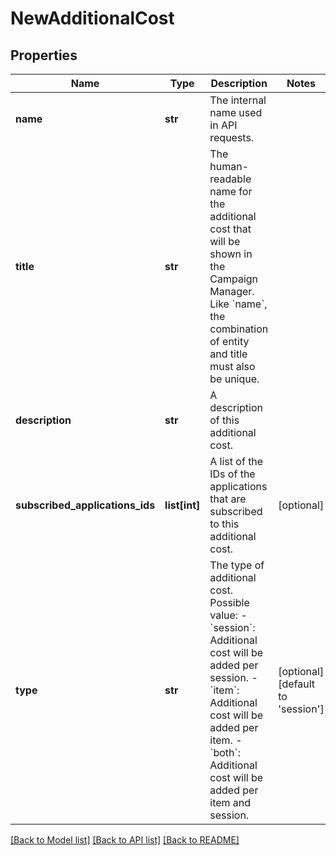 # NewAdditionalCost

## Properties
Name | Type | Description | Notes
------------ | ------------- | ------------- | -------------
**name** | **str** | The internal name used in API requests. | 
**title** | **str** | The human-readable name for the additional cost that will be shown in the Campaign Manager. Like &#x60;name&#x60;, the combination of entity and title must also be unique. | 
**description** | **str** | A description of this additional cost. | 
**subscribed_applications_ids** | **list[int]** | A list of the IDs of the applications that are subscribed to this additional cost. | [optional] 
**type** | **str** | The type of additional cost. Possible value: - &#x60;session&#x60;: Additional cost will be added per session. - &#x60;item&#x60;: Additional cost will be added per item. - &#x60;both&#x60;: Additional cost will be added per item and session.  | [optional] [default to 'session']

[[Back to Model list]](../README.md#documentation-for-models) [[Back to API list]](../README.md#documentation-for-api-endpoints) [[Back to README]](../README.md)


